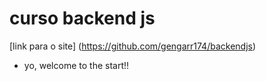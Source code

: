 # curso backend js
[link para o site]
(https://github.com/gengarr174/backendjs)
- yo, welcome to the start!!
